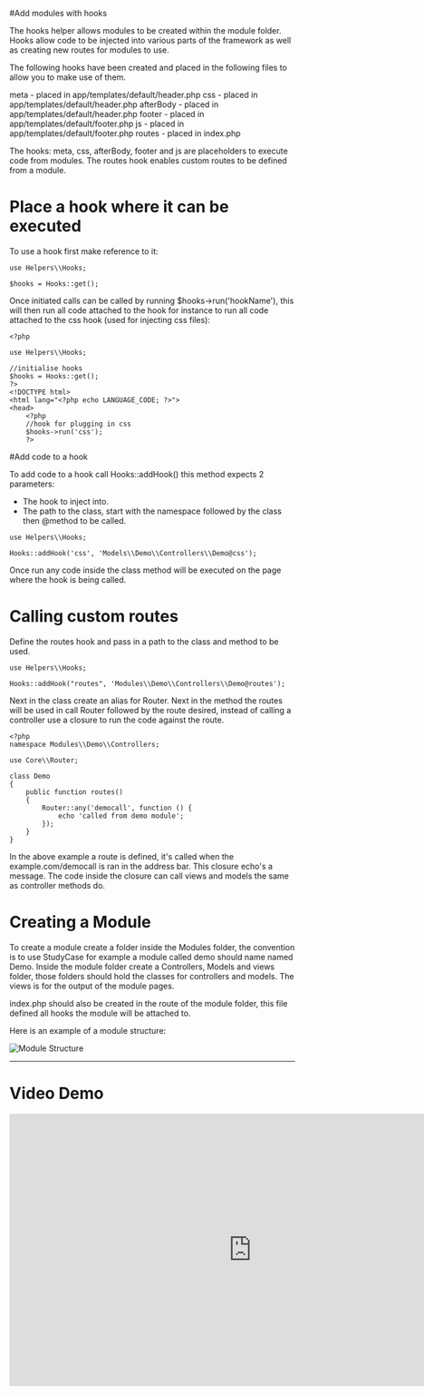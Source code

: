 #Add modules with hooks

The hooks helper allows modules to be created within the module folder. Hooks allow code to be injected into various parts of the framework as well as creating new routes for modules to use.

The following hooks have been created and placed in the following files to allow you to make use of them.


meta - placed in app/templates/default/header.php
css - placed in app/templates/default/header.php
afterBody - placed in app/templates/default/header.php
footer - placed in app/templates/default/footer.php
js - placed in app/templates/default/footer.php
routes - placed in index.php


The hooks: meta, css, afterBody, footer and js are placeholders to execute code from modules. The routes hook enables custom routes to be defined from a module.

# Place a hook where it can be executed

To use a hook first make reference to it:

```
use Helpers\\Hooks;

$hooks = Hooks::get();
```

Once initiated calls can be called by running $hooks->run('hookName'), this will then run all code attached to the hook for instance to run all code attached to the css hook (used for injecting css files):

```
<?php

use Helpers\\Hooks;

//initialise hooks
$hooks = Hooks::get();
?>
<!DOCTYPE html>
<html lang="<?php echo LANGUAGE_CODE; ?>">
<head>
    <?php
    //hook for plugging in css
    $hooks->run('css');
    ?>
```

#Add code to a hook

To add code to a hook call Hooks::addHook() this method expects 2 parameters:
- The hook to inject into.
- The path to the class, start with the namespace followed by the class then @method to be called.


```
use Helpers\\Hooks;

Hooks::addHook('css', 'Models\\Demo\\Controllers\\Demo@css');
```

Once run any code inside the class method will be executed on the page where the hook is being called.

# Calling custom routes

Define the routes hook and pass in a path to the class and method to be used.

```
use Helpers\\Hooks;

Hooks::addHook("routes", 'Modules\\Demo\\Controllers\\Demo@routes');
```

Next in the class create an alias for Router. Next in the method the routes will be used in call Router followed by the route desired, instead of calling a controller use a closure to run the code against the route.

```
<?php
namespace Modules\\Demo\\Controllers;

use Core\\Router;

class Demo
{
    public function routes()
    {
        Router::any('democall', function () {
            echo 'called from demo module';
        });
    }
}

```

In the above example a route is defined, it's called when the example.com/democall is ran in the address bar. This closure echo's a message. The code inside the closure can call views and models the same as controller methods do.

# Creating a Module

To create a module create a folder inside the Modules folder, the convention is to use StudyCase for example a module called demo should name named Demo. Inside the module folder create a Controllers, Models and views folder, those folders should hold the classes for controllers and models. The views is for the output of the module pages.

index.php should also be created in the route of the module folder, this file defined all hooks the module will be attached to.

Here is an example of a module structure:

<img src='http://novaframework.com/files/docs/2.2/module-structure.png' alt='Module Structure'>

<hr>
<h1>Video Demo</h1>

<iframe width="853" height="480" src="https://www.youtube.com/embed/6MvQCtm2pL8" frameborder="0" allowfullscreen></iframe>
